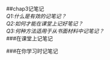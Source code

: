 ##chap3记笔记  
*Q1:什么是有效的记笔记？*  
*Q2:如何才能在课堂上记好笔记？*  
*Q3:何种方法适用于从书面材料中记笔记？*  
###在课堂上记笔记  


###在你学习时记笔记  
  

